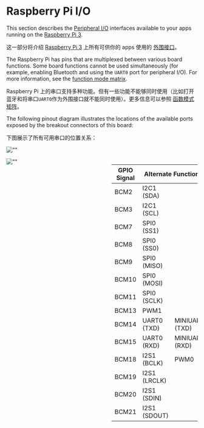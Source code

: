# Raspberry Pi I/O      

<p>This section describes the <a href="https://developer.android.google.cn/things/sdk/pio/index.html">Peripheral I/O</a>
interfaces available to your apps running on the
<a href="https://www.raspberrypi.org/products/raspberry-pi-3-model-b/">Raspberry Pi 3</a>.</p>
<p>这一部分将介绍 <a href="https://www.raspberrypi.org/products/raspberry-pi-3-model-b/">Raspberry Pi 3</a> 上所有可供你的 apps 使用的 <a href="https://developer.android.google.cn/things/sdk/pio/index.html">外围接口</a>。</p>

<p>The Raspberry Pi has pins that are multiplexed between various board functions.
Some board functions cannot be used simultaneously (for example, enabling
Bluetooth and using the <code>UART0</code> port for peripheral I/O). For more information,
see the <a href="https://developer.android.google.cn/things/hardware/raspberrypi-mode-matrix.html">function mode matrix</a>.</p>
<p>Raspberry Pi 上的串口支持多种功能。但有一些功能不能够同时使用（比如打开蓝牙和将串口<code>UART0</code>作为外围接口就不能同时使用）。更多信息可以参照 <a href="https://developer.android.google.cn/things/hardware/raspberrypi-mode-matrix.html">函数模式矩阵</a>。</p>

<p>The following pinout diagram illustrates the locations of the available ports
exposed by the breakout connectors of this board:</p>
<p>下图展示了所有可用串口的位置关系：</p>
<p><img alt="&quot;&quot;" src="https://developer.android.google.cn/things/images/pinout-legend.png"></p>
<p><img alt="&quot;&quot;" src="https://developer.android.google.cn/things/images/pinout-raspberrypi.png" style="float: left;"></p>
<table style="float: right; width: 45%">
  <thead>
    <tr>
      <th>GPIO Signal</th>
      <th colspan="2">Alternate Functions</th>
    </tr>
  </thead>
  <tbody>
    <tr>
      <td>BCM2</td><td>I2C1 (SDA)</td><td></td>
    </tr>
    <tr>
      <td>BCM3</td><td>I2C1 (SCL)</td><td></td>
    </tr>
    <tr>
      <td>BCM7</td><td>SPI0 (SS1)</td><td></td>
    </tr>
    <tr>
      <td>BCM8</td><td>SPI0 (SS0)</td><td></td>
    </tr>
    <tr>
      <td>BCM9</td><td>SPI0 (MISO)</td><td></td>
    </tr>
    <tr>
      <td>BCM10</td><td>SPI0 (MOSI)</td><td></td>
    </tr>
    <tr>
      <td>BCM11</td><td>SPI0 (SCLK)</td><td></td>
    </tr>
    <tr>
      <td>BCM13</td><td>PWM1</td><td></td>
    </tr>
    <tr>
      <td>BCM14</td><td>UART0 (TXD)</td><td>MINIUART (TXD)</td>
    </tr>
    <tr>
      <td>BCM15</td><td>UART0 (RXD)</td><td>MINIUART (RXD)</td>
    </tr>
    <tr>
      <td>BCM18</td><td>I2S1 (BCLK)</td><td>PWM0</td>
    </tr>
    <tr>
      <td>BCM19</td><td>I2S1 (LRCLK)</td><td></td>
    </tr>
    <tr>
      <td>BCM20</td><td>I2S1 (SDIN)</td><td></td>
    </tr>
    <tr>
      <td>BCM21</td><td>I2S1 (SDOUT)</td><td></td>
    </tr>
  </tbody>
</table>

<p><br style="clear: both;"></p>


